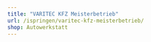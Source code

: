 ```yaml
---
title: "VARITEC KFZ Meisterbetrieb"
url: /ispringen/varitec-kfz-meisterbetrieb/
shop: Autowerkstatt
---
```

